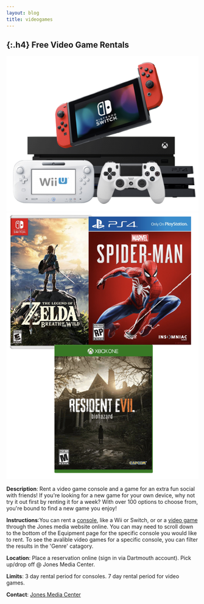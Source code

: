 ```yaml
---
layout: blog
title: videogames
---
```

{:.h4}
  Free Video Game Rentals
----------

[<img src="pictures/Video Games/game-consoles.png" class = "larger_img">](https://www.dartmouth.edu/~library/mediactr/equipment/) [<img src="pictures/Video Games/Video Game Samples.png" class = "larger_img">](https://search.library.dartmouth.edu/discovery/search?query=any,contains,%3F,AND&pfilter=rtype,exact,videogames,AND&tab=All&search_scope=MyInstitution&sortby=date_d&vid=01DCL_INST:01DCL&offset=0)

**Description**: Rent a video game console and a game for an extra fun social with friends!
If you're looking for a new game for your own device, why not try it out first by renting it for a week? 
With over 100 options to choose from, you're bound to find a new game you enjoy!

**Instructions**:You can rent a [console](https://www.dartmouth.edu/~library/mediactr/equipment/), like a Wii or Switch, or  or a [video game](https://search.library.dartmouth.edu/discovery/search?query=any,contains,%3F,AND&pfilter=rtype,exact,videogames,AND&tab=All&search_scope=MyInstitution&sortby=date_d&vid=01DCL_INST:01DCL&offset=0) through the Jones media website online. 
You can may need to scroll down to the bottom of the Equipment page for the specific console you would like to rent. 
To see the avalible video games for a specific console, you can filter the results in the 'Genre' catagory.
                  
**Location**:  Place a reservation online (sign in via Dartmouth account). Pick up/drop off @ Jones Media Center.

**Limits**:  3 day rental period for consoles. 7 day rental period for video games.

**Contact**: [Jones Media Center](mailto:jones.media.center@dartmouth.edu)